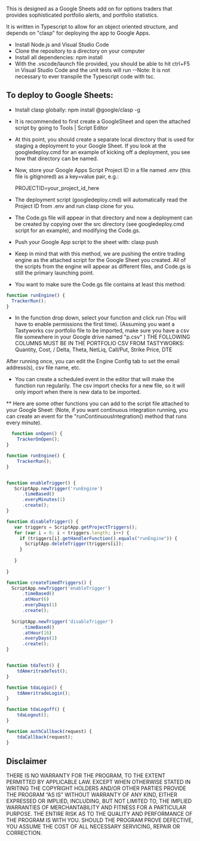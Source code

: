 This is designed as a Google Sheets add on for options traders that provides sophisticated portfolio alerts, and portfolio statistics.

It is written in Typescript to allow for an object oriented structure, and depends on "clasp" for deploying the app to Google Apps.

- Install Node.js and Visual Studio Code
- Clone the repository to a directory on your computer
- Install all dependencies: npm install
- With the .vscode/launch file provided, you should be able to hit ctrl+F5 in Visual Studio Code and the unit tests will run
        --Note: It is not necessary to ever transpile the Typescript code with tsc.

## To deploy to Google Sheets:

- Install clasp globally: npm install @google/clasp -g
- It is recommended to first create a GoogleSheet and open the attached script by going to Tools | Script Editor
- At this point, you should create a separate local directory that is used for staging a deployment to your Google Sheet. If you look at the googledeploy.cmd for an example of kicking off a deployment, you see how that directory can be named.
- Now, store your Google Apps Script Project ID in a file named .env (this file is gitignored) as a key=value pair, e.g.:

  PROJECTID=your_project_id_here

- The deployment script (googledeploy.cmd) will automatically read the Project ID from .env and run clasp clone <ProjectID> for you.
- The Code.gs file will appear in that directory and now a deployment can be created by copying over the src directory (see googledeploy.cmd script for an example), and modifying the Code.gs.
- Push your Google App script to the sheet with: clasp push
- Keep in mind that with this method, we are pushing the entire trading engine as the attached script for the Google Sheet you created. All of the scripts from the engine will appear as different files, and Code.gs is still the primary launching point.

- You want to make sure the Code.gs file contains at least this method:

```javascript
function runEngine() {
  TrackerRun();
}
```

- In the function drop down, select your function and click run (You will have to enable permissions the first time).
    (Assuming you want a Tastyworks csv portfolio file to be imported, make sure you have a csv file somewhere in your
    Google drive named "p.csv" )
    THE FOLLOWING COLUMNS MUST BE IN THE PORTFOLIO CSV FROM TASTYWORKS: Quantity, Cost, / Delta, Theta, NetLiq, Call/Put, Strike Price, DTE
    
After running once, you can edit the Engine Config tab to set the email address(s), csv file name, etc.

- You can create a scheduled event in the editor that will make the function run regularily. The csv import checks for a new file,
so it will only import when there is new data to be imported.



** Here are some other functions you can add to the script file attached to your Google Sheet:
(Note, if you want continuous integration running, you can create an event for the "runContinuousIntegration() method that runs every minute).

```javascript
  function onOpen() {
    TrackerOnOpen();  
}

function runEngine() {
    TrackerRun();
}


function enableTrigger() {
   ScriptApp.newTrigger('runEngine')
      .timeBased()
      .everyMinutes(1)
      .create();
}

function disableTrigger() {
   var triggers = ScriptApp.getProjectTriggers();
   for (var i = 0; i < triggers.length; i++) {
     if (triggers[i].getHandlerFunction().equals("runEngine")) {
       ScriptApp.deleteTrigger(triggers[i]);
     }    
    
   }
  
}

function createTimedTriggers() {
  ScriptApp.newTrigger('enableTrigger')
      .timeBased()
      .atHour(6)
      .everyDays(1)
      .create();
  
  ScriptApp.newTrigger('disableTrigger')
      .timeBased()
      .atHour(16)
      .everyDays(1)
      .create();
}


function tdaTest() {
    tdAmeritradeTest();
}

function tdaLogin() {
    tdAmeritradeLogin();
}

function tdaLogoff() {
    tdaLogout();
}

function authCallback(request) {
    tdaCallback(request);
}

```

## Disclaimer

THERE IS NO WARRANTY FOR THE PROGRAM, TO THE EXTENT PERMITTED BY APPLICABLE LAW. EXCEPT WHEN OTHERWISE STATED IN WRITING THE COPYRIGHT HOLDERS AND/OR OTHER PARTIES PROVIDE THE PROGRAM “AS IS” WITHOUT WARRANTY OF ANY KIND, EITHER EXPRESSED OR IMPLIED, INCLUDING, BUT NOT LIMITED TO, THE IMPLIED WARRANTIES OF MERCHANTABILITY AND FITNESS FOR A PARTICULAR PURPOSE. THE ENTIRE RISK AS TO THE QUALITY AND PERFORMANCE OF THE PROGRAM IS WITH YOU. SHOULD THE PROGRAM PROVE DEFECTIVE, YOU ASSUME THE COST OF ALL NECESSARY SERVICING, REPAIR OR CORRECTION.
